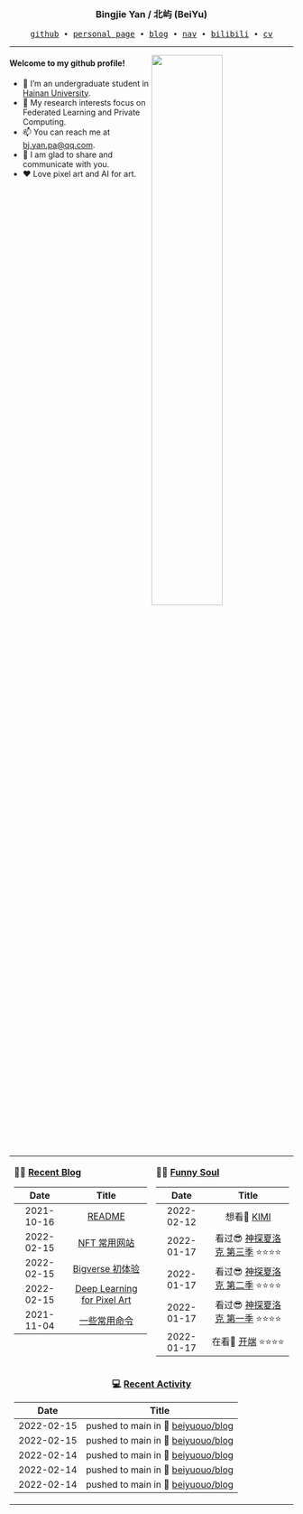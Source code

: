 <h3 align="center"> Bingjie Yan / 北屿 (BeiYu) </h3>


<p align="center">
  <samp>
    <a href="https://github.com/beiyuouo">github</a> ∙ 
    <a href="https://www.bj-yan.top/">personal page</a> ∙
    <a href="https://blog.bj-yan.top/">blog</a> ∙
    <a href="https://www.bj-yan.top/nav/">nav</a> ∙
    <a href="https://space.bilibili.com/23511429">bilibili</a> ∙ 
    <a href="https://www.bj-yan.top/pdf/cv_en.pdf">cv</a>
  </samp>
</p>


---

<img align="right" src="https://github-readme-stats.vercel.app/api?username=beiyuouo&show_icons=true&hide_border=true" width="50%">


#### Welcome to my github profile!
<!-- languages:start -->
<!-- prettier-ignore-start -->
<!-- markdownlint-disable -->
- 🔭 I’m an undergraduate student in [Hainan University](https://ha.hainanu.edu.cn/home2020/).
- 🌱 My research interests focus on Federated Learning and Private Computing.
- 📫 You can reach me at [bj.yan.pa@qq.com](mailto:bj.yan.pa@qq.com).
- 🎨 I am glad to share and communicate with you.
- ❤️ Love pixel art and AI for art.
<!-- markdownlint-restore -->
<!-- prettier-ignore-end -->
<!-- languages:end -->

<table width="100%" align="center" padding="0" margin="0">
<tr>
<td valign="top" width="50%">

**🤹‍♀️ <a href="https://blog.bj-yan.top/" target="_blank">Recent Blog</a>**

<!-- START_SECTION:blog -->
| Date | Title |
| :-: | :---: |
| 2021-10-16 | <a href='https://blog.bj-yan.top/p/readme/' target='_blank'>README</a> |
| 2022-02-15 | <a href='https://blog.bj-yan.top/p/misc-nft-common-site/' target='_blank'>NFT 常用网站</a> |
| 2022-02-15 | <a href='https://blog.bj-yan.top/p/misc-bigverse-first-experience/' target='_blank'>Bigverse 初体验</a> |
| 2022-02-15 | <a href='https://blog.bj-yan.top/p/blog-deep-learning-for-pixel-art/' target='_blank'>Deep Learning for Pixel Art</a> |
| 2021-11-04 | <a href='https://blog.bj-yan.top/p/env-scaffold-commend/' target='_blank'>一些常用命令</a> |
<!-- END_SECTION:blog -->
</td>
<td valign="top" width="50%">

**🤾‍♂️ <a href="https://blog.bj-yan.top/" target="_blank">Funny Soul</a>**

<!-- START_SECTION:douban -->
| Date | Title |
| :-: | :---: |
| 2022-02-12 | 想看🤔 <a href='http://movie.douban.com/subject/35377057/' target='_blank'>KIMI</a>  |
| 2022-01-17 | 看过😎 <a href='http://movie.douban.com/subject/10455629/' target='_blank'>神探夏洛克 第三季</a> ⭐⭐⭐⭐ |
| 2022-01-17 | 看过😎 <a href='http://movie.douban.com/subject/6522269/' target='_blank'>神探夏洛克  第二季</a> ⭐⭐⭐⭐ |
| 2022-01-17 | 看过😎 <a href='http://movie.douban.com/subject/3986493/' target='_blank'>神探夏洛克 第一季</a> ⭐⭐⭐⭐ |
| 2022-01-17 | 在看👀 <a href='http://movie.douban.com/subject/35332289/' target='_blank'>开端</a> ⭐⭐⭐⭐ |
<!-- END_SECTION:douban -->
</td>
</tr>
<tr>
<td align="center" width="100%" colspan="2">

**💻 <a href="https://github.com/beiyuouo" target="_blank">Recent Activity</a>**

<!-- START_SECTION:github -->
| Date | Title |
| :-: | :---: |
| 2022-02-15 | pushed to main in 📌 [beiyuouo/blog](https://github.com/beiyuouo/blog/compare/be3ca6c4cc...262e73cdb4) |
| 2022-02-15 | pushed to main in 📌 [beiyuouo/blog](https://github.com/beiyuouo/blog/compare/d13c265aa0...be3ca6c4cc) |
| 2022-02-14 | pushed to main in 📌 [beiyuouo/blog](https://github.com/beiyuouo/blog/compare/2b34c58b08...d13c265aa0) |
| 2022-02-14 | pushed to main in 📌 [beiyuouo/blog](https://github.com/beiyuouo/blog/compare/b4ac7315f0...2b34c58b08) |
| 2022-02-14 | pushed to main in 📌 [beiyuouo/blog](https://github.com/beiyuouo/blog/compare/e12d00ee87...b4ac7315f0) |
<!-- END_SECTION:github -->

</td>
</tr>
</table>
